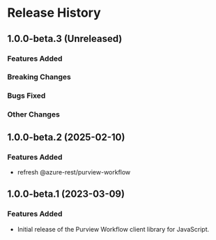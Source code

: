 # Release History

## 1.0.0-beta.3 (Unreleased)

### Features Added

### Breaking Changes

### Bugs Fixed

### Other Changes

## 1.0.0-beta.2 (2025-02-10)

### Features Added
- refresh @azure-rest/purview-workflow

## 1.0.0-beta.1 (2023-03-09)

### Features Added

- Initial release of the Purview Workflow client library for JavaScript.
